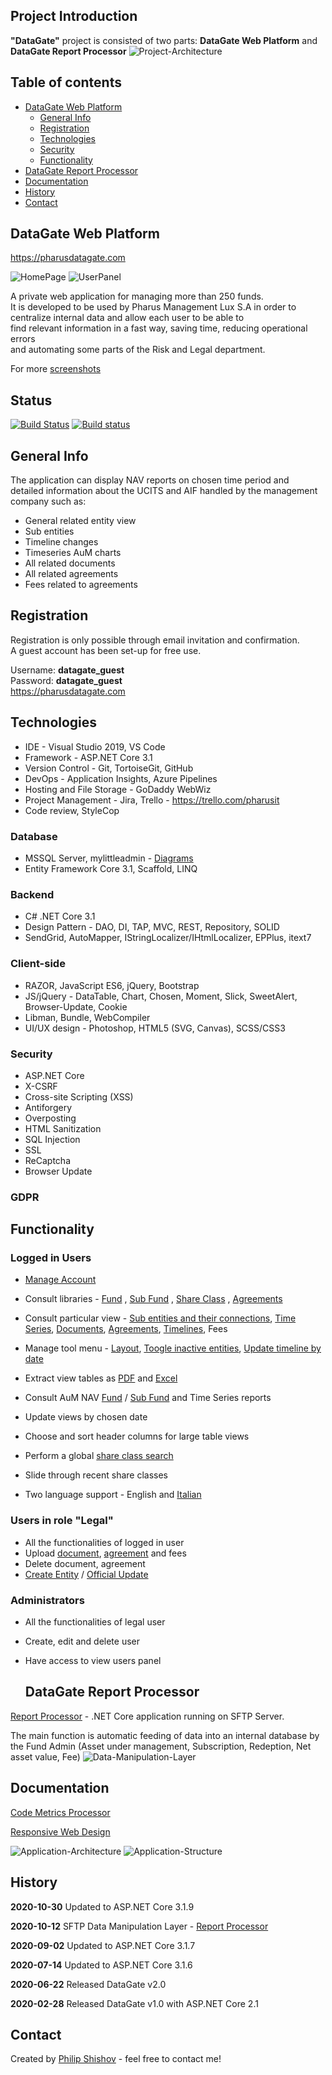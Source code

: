 ## Project Introduction

**"DataGate"** project is consisted of two parts: **DataGate Web Platform** and **DataGate Report Processor**
![Project-Architecture](Documentation/Presentation/Project-Architecture.JPG)

## Table of contents
* [DataGate Web Platform](#datagate-web-platform)
  * [General Info](#general-info)
  * [Registration](#registration)
  * [Technologies](#technologies)
  * [Security](#security)
  * [Functionality](#functionality)
* [DataGate Report Processor](#datagate-report-processor)
* [Documentation](#documentation)
* [History](#history)
* [Contact](#contact)

## DataGate Web Platform 

https://pharusdatagate.com <br />

![HomePage](Documentation/Screenshots/App/HomePage.png)
![UserPanel](Documentation/Screenshots/App/UserPanel.png)

A private web application for managing more than 250 funds. <br />
It is developed to be used by Pharus Management Lux S.A in order to <br />
centralize internal data and allow each user to be able to <br />
find relevant information in a fast way, saving time, reducing operational errors <br />
and automating some parts of the Risk and Legal department.

For more [screenshots](https://github.com/PhilShishov/DataGate/tree/master/Documentation/Screenshots/App)

  ## Status
  [![Build Status](https://dev.azure.com/philshishov/DataGate/_apis/build/status/DataGate-CI?branchName=master)](https://dev.azure.com/philshishov/DataGate/_build/latest?definitionId=1&branchName=master) [![Build status](https://ci.appveyor.com/api/projects/status/thvsvj1du6d595m6?svg=true)](https://ci.appveyor.com/project/PhilShishov/datagate)

## General Info

The application can display NAV reports on chosen time period and <br />
detailed information about the UCITS and AIF handled by the management company such as: 
* General related entity view
* Sub entities
* Timeline changes
* Timeseries AuM charts
* All related documents
* All related agreements
* Fees related to agreements
 
 ## Registration
Registration is only possible through email invitation and confirmation. <br />
A guest account has been set-up for free use. <br />

Username: **datagate_guest** <br />
Password: **datagate_guest** <br />
https://pharusdatagate.com <br />
 
 ## Technologies
* IDE - Visual Studio 2019, VS Code
* Framework - ASP.NET Core 3.1
* Version Control - Git, TortoiseGit, GitHub
* DevOps - Application Insights, Azure Pipelines
* Hosting and File Storage - GoDaddy WebWiz
* Project Management - Jira, Trello - https://trello.com/pharusit
* Code review, StyleCop

### Database 
* MSSQL Server, mylittleadmin - [Diagrams](https://github.com/PhilShishov/DataGate/blob/master/Documentation/Screenshots/DB-Diagrams)
* Entity Framework Core 3.1, Scaffold, LINQ

### Backend
* C# .NET Core 3.1
* Design Pattern - DAO, DI, TAP, MVC, REST, Repository, SOLID
* SendGrid, AutoMapper, IStringLocalizer/IHtmlLocalizer, EPPlus, itext7

### Client-side
* RAZOR, JavaScript ES6, jQuery, Bootstrap
* JS/jQuery - DataTable, Chart, Chosen, Moment, Slick, SweetAlert, Browser-Update, Cookie
* Libman, Bundle, WebCompiler
* UI/UX design - Photoshop, HTML5 (SVG, Canvas), SCSS/CSS3

### Security
 * ASP.NET Core
 * X-CSRF
 * Cross-site Scripting (XSS)
 * Antiforgery
 * Overposting
 * HTML Sanitization
 * SQL Injection
 * SSL
 * ReCaptcha
 * Browser Update
 
 ### GDPR

## Functionality 
### Logged in Users
 - [Manage Account](https://github.com/PhilShishov/DataGate/blob/master/Documentation/Screenshots/App/ManageAccount.png)
 - Consult libraries - 
   [Fund](https://github.com/PhilShishov/DataGate/blob/master/Documentation/Screenshots/App/FundLibrary.png)
 , [Sub Fund](https://github.com/PhilShishov/DataGate/blob/master/Documentation/Screenshots/App/SubFundLibrary.png)
 , [Share Class](https://github.com/PhilShishov/DataGate/blob/master/Documentation/Screenshots/App/ShareClassLibrary.png)
 , [Agreements](https://github.com/PhilShishov/DataGate/blob/master/Documentation/Screenshots/App/AgreementsLibrary.png)
 - Consult particular view - [Sub entities and their connections](https://github.com/PhilShishov/DataGate/blob/master/Documentation/Screenshots/App/DetailFundView.png), 
 [Time Series](https://github.com/PhilShishov/DataGate/blob/master/Documentation/Screenshots/App/TimeSeries.png), 
 [Documents](https://github.com/PhilShishov/DataGate/blob/master/Documentation/Screenshots/App/Documents.png), 
 [Agreements](https://github.com/PhilShishov/DataGate/blob/master/Documentation/Screenshots/App/Agreements.png), 
 [Timelines](https://github.com/PhilShishov/DataGate/blob/master/Documentation/Screenshots/App/Timelines.png), 
 Fees
 - Manage tool menu - 
  [Layout](https://github.com/PhilShishov/DataGate/blob/master/Documentation/Screenshots/App/ToolMenu/Layout.png),
 [Toogle inactive entities](https://github.com/PhilShishov/DataGate/blob/master/Documentation/Screenshots/App/ToolMenu/Inactive.png),
 [Update timeline by date](https://github.com/PhilShishov/DataGate/blob/master/Documentation/Screenshots/App/ToolMenu/UpdateDate.png)

  - Extract view tables as [PDF](https://github.com/PhilShishov/DataGate/blob/master/Documentation/Screenshots/Extraction/Funds.pdf) 
 and [Excel](https://github.com/PhilShishov/DataGate/blob/master/Documentation/Screenshots/Extraction/Funds.xlsx)
 - Consult AuM NAV [Fund](https://github.com/PhilShishov/DataGate/blob/master/Documentation/Screenshots/App/FundReports.png) / [Sub Fund](https://github.com/PhilShishov/DataGate/blob/master/Documentation/Screenshots/App/SubFundReports.png) and Time Series reports
 - Update views by chosen date
 - Choose and sort header columns for large table views
 - Perform a global [share class search](https://github.com/PhilShishov/DataGate/blob/master/Documentation/Screenshots/App/SearchView.png)
  - Slide through recent share classes
 - Two language support - English and [Italian](https://github.com/PhilShishov/DataGate/blob/master/Documentation/Screenshots/App/UserPanelItalian.png)
 ### Users in role "Legal"
  - All the functionalities of logged in user
  - Upload
   [document](https://github.com/PhilShishov/DataGate/blob/master/Documentation/Screenshots/App/UploadDocument.png),
   [agreement](https://github.com/PhilShishov/DataGate/blob/master/Documentation/Screenshots/App/UploadAgreement.png) and
   fees
 -  Delete document, agreement
  - [Create Entity](https://github.com/PhilShishov/DataGate/blob/master/Documentation/Screenshots/App/Create.png)
  / [Official Update](https://github.com/PhilShishov/DataGate/blob/master/Documentation/Screenshots/App/OffUpdate.png)
 ### Administrators
 - All the functionalities of legal user
 - Create, edit and delete user
 - Have access to view users panel
 
   ## DataGate Report Processor
 
  [Report Processor](https://github.com/PhilShishov/ReportProcessor) - .NET Core application running on SFTP Server.  </br>

The main function is automatic feeding of data into an internal database by the Fund Admin (Asset under management, Subscription, Redeption, Net asset value, Fee)
![Data-Manipulation-Layer](Documentation/Presentation/Data-Manipulation-Layer.JPG)

## Documentation

[Code Metrics Processor](https://github.com/PhilShishov/DataGate/blob/master/Documentation/DataGate_CodeMetricsAnalyzis_20200720.xlsx)

[Responsive Web Design](https://github.com/PhilShishov/DataGate/tree/master/Documentation/Screenshots/App/Responsive)


![Application-Architecture](Documentation/Presentation/Application-Architecture.JPG)
![Application-Structure](Documentation/Presentation/Application-Structure.JPG)
  
  ## History
**2020-10-30** Updated to ASP.NET Core 3.1.9
  
**2020-10-12** SFTP Data Manipulation Layer - [Report Processor](https://github.com/PhilShishov/ReportProcessor)

**2020-09-02** Updated to ASP.NET Core 3.1.7

**2020-07-14** Updated to ASP.NET Core 3.1.6

**2020-06-22** Released DataGate v2.0

**2020-02-28** Released DataGate v1.0 with ASP.NET Core 2.1
  
  ## Contact
Created by [Philip Shishov](https://github.com/PhilShishov) - feel free to contact me!
